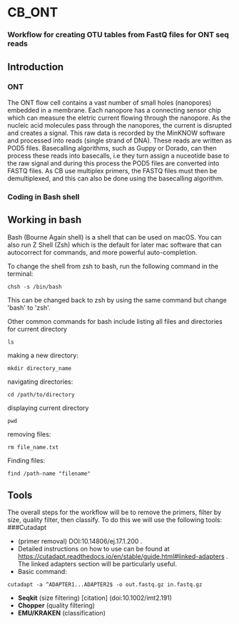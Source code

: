 # CB_ONT
### Workflow for creating OTU tables from FastQ files for ONT seq reads
## Introduction
### ONT
The ONT flow cell contains a vast number of small holes (nanopores) embedded in a membrane. Each nanopore has a connecting sensor chip which can measure the eletric current flowing through the nanopore. As the nucleic acid molecules pass through the nanopores, the current is disrupted and creates a signal. This raw data is recorded by the MinKNOW software and processed into reads (single strand of DNA). These reads are written as POD5 files. Basecalling algorithms, such as Guppy or Dorado, can then process these reads into basecalls, i.e they turn assign a nuceotide base to the raw signal and during this process the POD5 files are converted into FASTQ files. As CB use multiplex primers, the FASTQ files must then be demultiplexed, and this can also be done using the basecalling algorithm. 

### Coding in Bash shell
## Working in bash
Bash (Bourne Again shell) is a shell that can be used on macOS. You can also run Z Shell (Zsh) which is the default for later mac software that can autocorrect for commands, and more powerful auto-completion.

To change the shell from zsh to bash, run the following command in the terminal:

```
chsh -s /bin/bash
```
This can be changed back to zsh by using the same command but change 'bash' to 'zsh'. 

Other common commands for bash include listing all files and directories for current directory 

```
ls
```
making a new directory:
```
mkdir directory_name
```
navigating directories:
```
cd /path/to/directory
```
displaying current directory
```
pwd
```
removing files:
```
rm file_name.txt
```
Finding files:
```
find /path-name "filename"
```
## Tools
The overall steps for the workflow will be to remove the primers, filter by size, quality filter, then classify. To do this we will use the following tools:
###Cutadapt
- (primer removal) DOI:10.14806/ej.17.1.200 .
- Detailed instructions on how to use can be found at https://cutadapt.readthedocs.io/en/stable/guide.html#linked-adapters . The linked adapters section will be particularly useful.
- Basic command:
```
cutadapt -a ^ADAPTER1...ADAPTER2$ -o out.fastq.gz in.fastq.gz
```
- **Seqkit** (size filtering) [citation] (doi:10.1002/imt2.191)
- **Chopper** (quality filtering)
- **EMU/KRAKEN** (classification)
